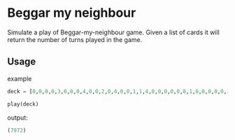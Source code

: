 
# Beggar my neighbour
Simulate a play of Beggar-my-neighbour game.
Given a list of cards it will return the number of turns played in the game.

## Usage
example
```python
deck = [0,0,0,0,3,0,0,0,4,0,0,2,0,4,0,0,1,1,4,0,0,0,0,0,0,1,0,0,0,0,0,3,3,0,0,0,0,0,0,0,0,0,4,0,1,3,0,2,0,2,0,2]

play(deck)
```

output:
```python
(7972)
```
